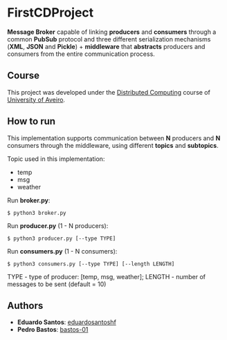 # FirstCDProject

**Message Broker** capable of linking **producers** and **consumers** through a common **PubSub** protocol and three different serialization mechanisms (**XML**, **JSON** and **Pickle**) + **middleware** that **abstracts** producers and consumers from the entire communication process.

## Course
This project was developed under the [Distributed Computing](https://www.ua.pt/en/uc/12273) course of [University of Aveiro](https://www.ua.pt/).

## How to run
This implementation supports communication between **N** producers and **N** consumers through the middleware, using different **topics** and **subtopics**.

Topic used in this implementation:
* temp
* msg
* weather

Run **broker.py**:
```console
$ python3 broker.py
````

Run **producer.py** (1 - N producers):
```console
$ python3 producer.py [--type TYPE]
```

Run **consumers.py** (1 - N consumers):
```console
$ python3 consumers.py [--type TYPE] [--length LENGTH]
```

TYPE - type of producer: [temp, msg, weather]; LENGTH - number of messages to be sent (default = 10)

## Authors
* **Eduardo Santos**: [eduardosantoshf](https://github.com/eduardosantoshf)
* **Pedro Bastos**: [bastos-01](https://github.com/bastos-01)
